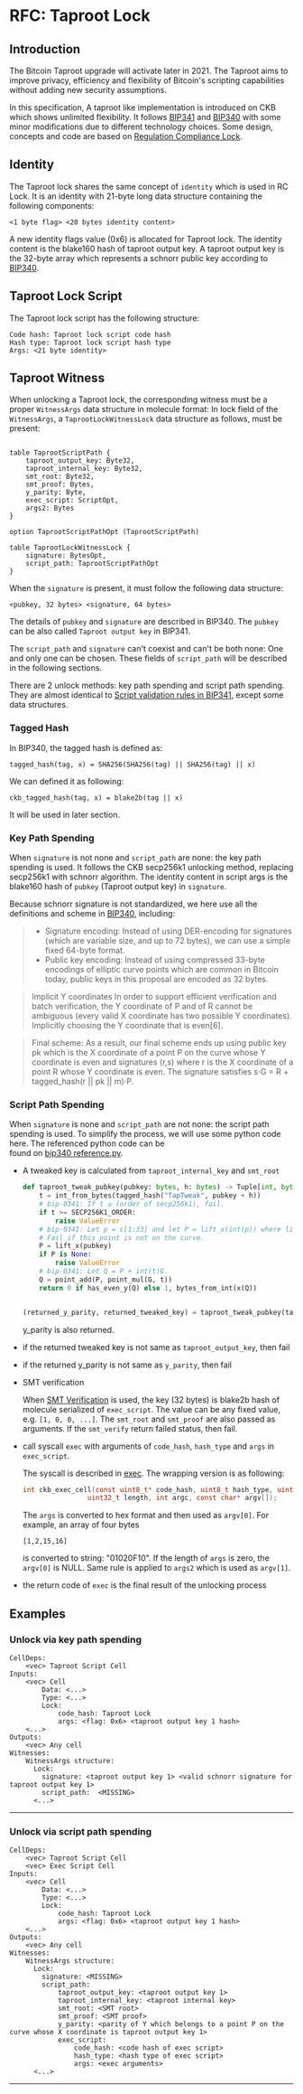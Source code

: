 # RFC: Taproot Lock

## Introduction

The Bitcoin Taproot upgrade will activate later in 2021. The Taproot aims
to improve privacy, efficiency and flexibility of Bitcoin's scripting capabilities
without adding new security assumptions.

In this specification, A taproot like implementation is introduced on CKB which 
shows unlimited flexibility. It follows [BIP341](https://github.com/bitcoin/bips/blob/master/bip-0341.mediawiki) and [BIP340](https://github.com/bitcoin/bips/blob/master/bip-0340.mediawiki) with some minor modifications due to different technology choices. Some design, concepts and code are based on [Regulation Compliance Lock](rc_lock.md).


## Identity

The Taproot lock shares the same concept of `identity` which is used in RC Lock.
It is an identity with 21-byte long data structure containing the following components:
```
<1 byte flag> <20 bytes identity content>
```
A new identity flags value (0x6) is allocated for Taproot lock. The identity content is the blake160 
hash of taproot output key. A taproot output key is the 32-byte array which represents a schnorr public key according to [BIP340](https://github.com/bitcoin/bips/blob/master/bip-0340.mediawiki).


## Taproot Lock Script

The Taproot lock script has the following structure:
```
Code hash: Taproot lock script code hash
Hash type: Taproot lock script hash type
Args: <21 byte identity>
```


## Taproot Witness
When unlocking a Taproot lock,  the corresponding witness must be a 
proper `WitnessArgs` data structure in molecule format: In lock field of the `WitnessArgs`, 
a `TaprootLockWitnessLock` data structure as follows, must be present:
```

table TaprootScriptPath {
    taproot_output_key: Byte32,
    taproot_internal_key: Byte32,
    smt_root: Byte32,
    smt_proof: Bytes,
    y_parity: Byte,
    exec_script: ScriptOpt,
    args2: Bytes
}

option TaprootScriptPathOpt (TaprootScriptPath)

table TaprootLockWitnessLock {
    signature: BytesOpt,
    script_path: TaprootScriptPathOpt
}
```
When the `signature` is present, it must follow the following data structure:
```
<pubkey, 32 bytes> <signature, 64 bytes>
```
The details of `pubkey` and `signature` are described in BIP340. The `pubkey` can be also called `Taproot output key` in BIP341.

The `script_path` and `signature` can't coexist and can't be both none: One and only one can be chosen. 
These fields of `script_path` will be described in the following sections.

There are 2 unlock methods: key path spending and script path spending. They are almost identical to [Script validation rules in BIP341](https://github.com/bitcoin/bips/blob/master/bip-0341.mediawiki#script-validation-rules), except some data structures.

### Tagged Hash
In BIP340, the tagged hash is defined as:
```
tagged_hash(tag, x) = SHA256(SHA256(tag) || SHA256(tag) || x)
```
We can defined it as following:
```
ckb_tagged_hash(tag, x) = blake2b(tag || x)
```
It will be used in later section.


### Key Path Spending

When `signature` is not none and `script_path` are none:
the key path spending is used.  It follows the CKB secp256k1 unlocking method, replacing secp256k1 with schnorr algorithm. The identity content in script args is the blake160 hash of `pubkey` (Taproot output key) in `signature`.

Because schnorr signature  is not standardized, we here use all the definitions and scheme in [BIP340](https://github.com/bitcoin/bips/blob/master/bip-0340.mediawiki), including:

> * Signature encoding: Instead of using DER-encoding for signatures (which are variable size, and up to 72 bytes), we can use a simple fixed 64-byte format.
> * Public key encoding: Instead of using compressed 33-byte encodings of elliptic curve points which are common in Bitcoin today, public keys in this proposal are encoded as 32 bytes.

> Implicit Y coordinates In order to support efficient verification and batch verification, the Y coordinate of P and of R cannot be ambiguous (every valid X coordinate has two possible Y coordinates).
> Implicitly choosing the Y coordinate that is even[6].

> Final scheme: As a result, our final scheme ends up using public key pk which is the X coordinate of a point P on the curve 
> whose Y coordinate is even and signatures (r,s) where r is the X coordinate of a point R whose Y coordinate is even. 
> The signature satisfies s⋅G = R + tagged_hash(r || pk || m)⋅P.



### Script Path Spending

When `signature` is none and `script_path` are not none: the script path spending is used. 
To simplify the process, we will use some python code here. The referenced python code can be  
found on [bip340 reference.py](https://github.com/bitcoin/bips/blob/master/bip-0340/reference.py).

* A tweaked key is calculated from `taproot_internal_key` and `smt_root`

    ```Python
    def taproot_tweak_pubkey(pubkey: bytes, h: bytes) -> Tuple[int, bytes]:
        t = int_from_bytes(tagged_hash("TapTweak", pubkey + h))
        # bip-0341: If t ≥ (order of secp256k1), fail.
        if t >= SECP256K1_ORDER:
            raise ValueError
        # bip-0341: Let p = c[1:33] and let P = lift_x(int(p)) where lift_x and [:] are defined as in BIP340.
        # Fail if this point is not on the curve.
        P = lift_x(pubkey)
        if P is None:
            raise ValueError        
        # bip-0341: Let Q = P + int(t)G.
        Q = point_add(P, point_mul(G, t))
        return 0 if has_even_y(Q) else 1, bytes_from_int(x(Q))


    (returned_y_parity, returned_tweaked_key) = taproot_tweak_pubkey(taproot_internal_key, smt_root)
    ```   
    y_parity is also returned.

* if the returned tweaked key is not same as `taproot_output_key`, then fail
* if the returned y_parity is not same as `y_parity`, then fail
* SMT verification

    When [SMT Verification](https://github.com/jjyr/sparse-merkle-tree/blob/2dce546eab6f7eaaab3a0886247fd12ac798ad28/c/ckb_smt.h#L705) is used, the
key (32 bytes) is blake2b hash of molecule serialized of `exec_script`. The value can be any fixed value, e.g. `[1, 0, 0, ...]`.
The `smt_root` and `smt_proof` are also passed as arguments.  If the `smt_verify` return failed status, then fail.

* call syscall `exec` with arguments of `code_hash`, `hash_type` and `args` in `exec_script`.

    The syscall is described in [exec](https://github.com/nervosnetwork/rfcs/pull/237). The wrapping version is as following:

    ```C
    int ckb_exec_cell(const uint8_t* code_hash, uint8_t hash_type, uint32_t offset,
                    uint32_t length, int argc, const char* argv[]);
    ```

    The `args` is converted to hex format and then used as `argv[0]`. For example, an array of four bytes
    ```
    [1,2,15,16]
    ```
    is converted to string: "01020F10". If the length of `args` is zero, the `argv[0]` is NULL. 
    Same rule is applied to `args2` which is used as `argv[1]`.

* the return code of `exec` is the final result of the unlocking process


## Examples

### Unlock via key path spending

```
CellDeps:
    <vec> Taproot Script Cell
Inputs:
    <vec> Cell
        Data: <...>
        Type: <...>
        Lock:
            code_hash: Taproot Lock
            args: <flag: 0x6> <taproot output key 1 hash>
    <...>
Outputs:
    <vec> Any cell
Witnesses:
    WitnessArgs structure:
      Lock:
        signature: <taproot output key 1> <valid schnorr signature for taproot output key 1>
        script_path:  <MISSING>
      <...>
```

---

### Unlock via script path spending

```
CellDeps:
    <vec> Taproot Script Cell
    <vec> Exec Script Cell
Inputs:
    <vec> Cell
        Data: <...>
        Type: <...>
        Lock:
            code_hash: Taproot Lock
            args: <flag: 0x6> <taproot output key 1 hash>
    <...>
Outputs:
    <vec> Any cell
Witnesses:
    WitnessArgs structure:
      Lock:
        signature: <MISSING>
        script_path:
            taproot_output_key: <taproot output key 1>
            taproot_internal_key: <taproot internal key>
            smt_root: <SMT root>
            smt_proof: <SMT proof>
            y_parity: <parity of Y which belongs to a point P on the curve whose X coordinate is taproot output key 1>
            exec_script:
                code_hash: <code hash of exec script>
                hash_type: <hash type of exec script>
                args: <exec arguments>
      <...>
```

---
